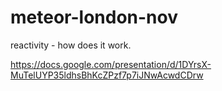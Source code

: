 meteor-london-nov
=================

reactivity - how does it work.

https://docs.google.com/presentation/d/1DYrsX-MuTelUYP35ldhsBhKcZPzf7p7iJNwAcwdCDrw
